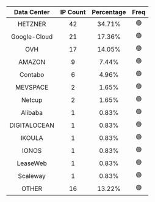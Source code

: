 | Data Center | IP Count | Percentage | Freq |
|:------------:|:--------:|:-----------:|:-----:|
| HETZNER | 42 | 34.71% | 🟢 |
| Google-Cloud | 21 | 17.36% | 🟢 |
| OVH | 17 | 14.05% | 🟢 |
| AMAZON | 9 | 7.44% | 🟢 |
| Contabo | 6 | 4.96% | 🟢 |
| MEVSPACE | 2 | 1.65% | 🟢 |
| Netcup | 2 | 1.65% | 🟢 |
| Alibaba | 1 | 0.83% | 🟢 |
| DIGITALOCEAN | 1 | 0.83% | 🟢 |
| IKOULA | 1 | 0.83% | 🟢 |
| IONOS | 1 | 0.83% | 🟢 |
| LeaseWeb | 1 | 0.83% | 🟢 |
| Scaleway | 1 | 0.83% | 🟢 |
| OTHER | 16 | 13.22% | 🟢 |